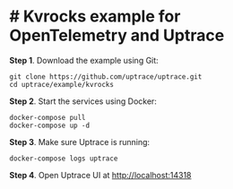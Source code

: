 # # Kvrocks example for OpenTelemetry and Uptrace

**Step 1**. Download the example using Git:

```shell
git clone https://github.com/uptrace/uptrace.git
cd uptrace/example/kvrocks
```

**Step 2**. Start the services using Docker:

```shell
docker-compose pull
docker-compose up -d
```

**Step 3**. Make sure Uptrace is running:

```shell
docker-compose logs uptrace
```

**Step 4**. Open Uptrace UI at [http://localhost:14318](http://localhost:14318)
